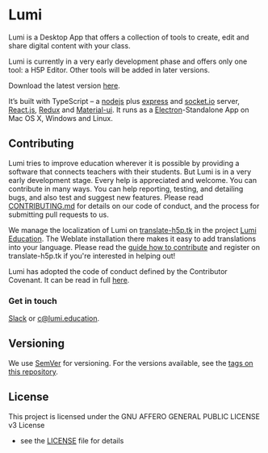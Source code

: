 # Lumi

Lumi is a Desktop App that offers a collection of tools to create, edit and
share digital content with your class.

Lumi is currently in a very early development phase and offers only one tool: a
H5P Editor. Other tools will be added in later versions.

Download the latest version
[here](https://github.com/Lumieducation/Lumi/releases/latest).

It’s built with TypeScript – a [nodejs](https://nodejs.org/) plus
[express](https://expressjs.com/) and [socket.io](http://socket.io) server,
[React.js](https://reactjs.org/), [Redux](https://redux.js.org/) and
[Material-ui](https://www.material-ui.com). It runs as a
[Electron](https://electronjs.org)-Standalone App on Mac OS X, Windows and
Linux.

## Contributing

Lumi tries to improve education wherever it is possible by providing a software
that connects teachers with their students. But Lumi is in a very early
development stage. Every help is appreciated and welcome. You can contribute in
many ways. You can help reporting, testing, and detailing bugs, and also test
and suggest new features. Please read
[CONTRIBUTING.md](./.github/CONTRIBUTING.md) for details on our code of conduct,
and the process for submitting pull requests to us.

We manage the localization of Lumi on
[translate-h5p.tk](https://translate-h5p.tk/) in the project [Lumi
Education](https://translate-h5p.tk/weblate/projects/lumi-education/). The
Weblate installation there makes it easy to add translations into your language.
Please read the [guide how to
contribute](https://translate-h5p.tk/contributing/) and register on
translate-h5p.tk if you're interested in helping out! 

Lumi has adopted the code of conduct defined by the Contributor Covenant. It can
be read in full [here](./CODE-OF-CONDUCT.md).

### Get in touch

[Slack](https://join.slack.com/t/lumi-education/shared_invite/enQtMjY0MTM2NjIwNDU0LWU3YzVhZjdkNGFjZGE1YThjNzBiMmJjY2I2ODk2MzAzNDE3YzI0MmFkOTdmZWZhOTBmY2RjOTc3ZmZmOWMxY2U)
or [c@lumi.education](mailto:c@lumi.education).

## Versioning

We use [SemVer](http://semver.org/) for versioning. For the versions available,
see the [tags on this repository](https://github.com/Lumieducation/Lumi/tags).

## License

This project is licensed under the GNU AFFERO GENERAL PUBLIC LICENSE v3 License
- see the [LICENSE](LICENSE) file for details
